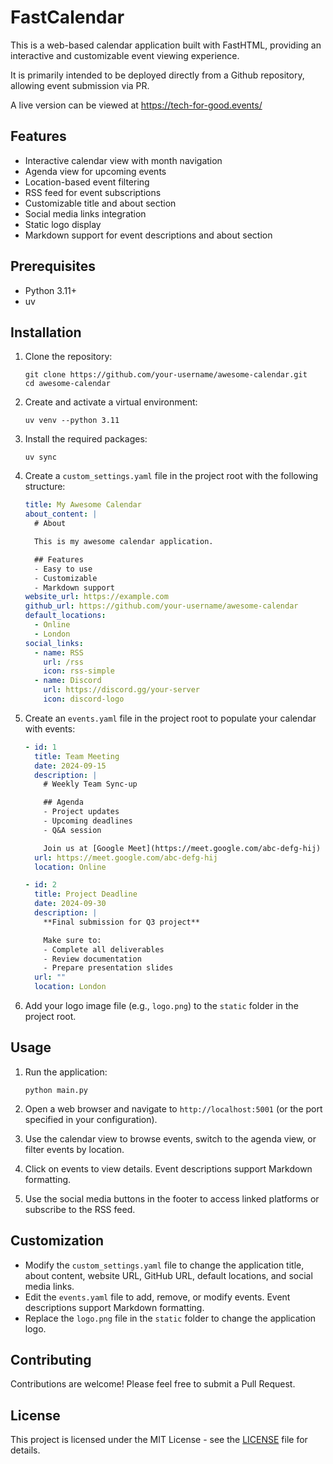 # FastCalendar

This is a web-based calendar application built with FastHTML, providing an interactive and customizable event viewing experience.

It is primarily intended to be deployed directly from a Github repository, allowing event submission via PR.

A live version can be viewed at https://tech-for-good.events/

## Features

- Interactive calendar view with month navigation
- Agenda view for upcoming events
- Location-based event filtering
- RSS feed for event subscriptions
- Customizable title and about section
- Social media links integration
- Static logo display
- Markdown support for event descriptions and about section

## Prerequisites

- Python 3.11+
- uv

## Installation

1. Clone the repository:
   ```
   git clone https://github.com/your-username/awesome-calendar.git
   cd awesome-calendar
   ```

2. Create and activate a virtual environment:
   ```
   uv venv --python 3.11
   ```

3. Install the required packages:
   ```
   uv sync
   ```

4. Create a `custom_settings.yaml` file in the project root with the following structure:
   ```yaml
   title: My Awesome Calendar
   about_content: |
     # About

     This is my awesome calendar application.

     ## Features
     - Easy to use
     - Customizable
     - Markdown support
   website_url: https://example.com
   github_url: https://github.com/your-username/awesome-calendar
   default_locations:
     - Online
     - London
   social_links:
     - name: RSS
       url: /rss
       icon: rss-simple
     - name: Discord
       url: https://discord.gg/your-server
       icon: discord-logo
   ```

5. Create an `events.yaml` file in the project root to populate your calendar with events:
   ```yaml
   - id: 1
     title: Team Meeting
     date: 2024-09-15
     description: |
       # Weekly Team Sync-up

       ## Agenda
       - Project updates
       - Upcoming deadlines
       - Q&A session

       Join us at [Google Meet](https://meet.google.com/abc-defg-hij)
     url: https://meet.google.com/abc-defg-hij
     location: Online

   - id: 2
     title: Project Deadline
     date: 2024-09-30
     description: |
       **Final submission for Q3 project**

       Make sure to:
       - Complete all deliverables
       - Review documentation
       - Prepare presentation slides
     url: ""
     location: London
   ```

6. Add your logo image file (e.g., `logo.png`) to the `static` folder in the project root.

## Usage

1. Run the application:
   ```
   python main.py
   ```

2. Open a web browser and navigate to `http://localhost:5001` (or the port specified in your configuration).

3. Use the calendar view to browse events, switch to the agenda view, or filter events by location.

4. Click on events to view details. Event descriptions support Markdown formatting.

5. Use the social media buttons in the footer to access linked platforms or subscribe to the RSS feed.

## Customization

- Modify the `custom_settings.yaml` file to change the application title, about content, website URL, GitHub URL, default locations, and social media links.
- Edit the `events.yaml` file to add, remove, or modify events. Event descriptions support Markdown formatting.
- Replace the `logo.png` file in the `static` folder to change the application logo.

## Contributing

Contributions are welcome! Please feel free to submit a Pull Request.

## License

This project is licensed under the MIT License - see the [LICENSE](LICENSE) file for details.
